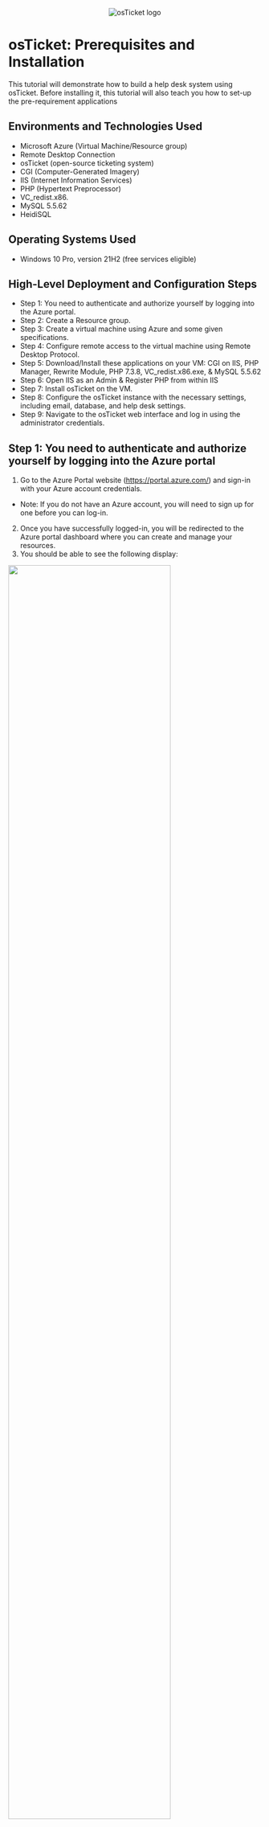 <p align="center">
<img src="https://i.imgur.com/Clzj7Xs.png" alt="osTicket logo"/>
</p>

<h1>osTicket: Prerequisites and Installation</h1>
This tutorial will demonstrate how to build a help desk system using osTicket. Before installing it, this tutorial will also teach you how to set-up the pre-requirement applications<br/>

<h2>Environments and Technologies Used</h2>

- Microsoft Azure (Virtual Machine/Resource group)
- Remote Desktop Connection 
- osTicket (open-source ticketing system)
- CGI (Computer-Generated Imagery) 
- IIS (Internet Information Services)
- PHP (Hypertext Preprocessor)
- VC_redist.x86.
- MySQL 5.5.62
- HeidiSQL
<h2>Operating Systems Used </h2>

- Windows 10 Pro, version 21H2 (free services eligible)</b> 

<h2>High-Level Deployment and Configuration Steps</h2>

- Step 1: You need to authenticate and authorize yourself by logging into the Azure portal.
- Step 2: Create a Resource group.
- Step 3: Create a virtual machine using Azure and some given specifications.
- Step 4: Configure remote access to the virtual machine using Remote Desktop Protocol.
- Step 5: Download/Install these applications on your VM: CGI on IIS, PHP Manager, Rewrite Module, PHP 7.3.8, VC_redist.x86.exe, & MySQL 5.5.62
- Step 6: Open IIS as an Admin & Register PHP from within IIS
- Step 7: Install osTicket on the VM.
- Step 8: Configure the osTicket instance with the necessary settings, including email, database, and help desk settings.
- Step 9: Navigate to the osTicket web interface and log in using the administrator credentials.

<h2>Step 1: You need to authenticate and authorize yourself by logging into the Azure portal</h2>
 
1. Go to the Azure Portal website (https://portal.azure.com/) and sign-in with your Azure account credentials. 
- Note: If you do not have an Azure account, you will need to sign up for one before you can log-in.
2. Once you have successfully logged-in, you will be redirected to the Azure portal dashboard where you can create and manage your resources. 
3. You should be able to see the following display:
<p>
<img src="https://i.imgur.com/zr0sGpt.png" height="80%" width="80%"/>
</p>
<p>  

<h2>Step 2: Create a Resource group</h2>

1. Locate the search bar and type "Research groups".
2. To create a new item, click on the "+ Create" button located in the top left-corner next to the "Manage View" option.
   <ol type="a">
      <li>Choose your subscription (For Ex: Azure Subscription 1).</li>
      <li>Create a name of your resource group (Use: RG-osTicket).</li>
      <li>Choose a region to deploy the virtual machine to (For Ex: West US 3).</li>   
    </ol>

3. After, typing the given specifications click on the box "Review + create".
4. You should be able to see the following display:
<p>
<img src="https://i.imgur.com/ILYejQz.png" height="80%" width="80%"/>
</p>
<p>   

5. Then click "Create" located at the bottom left-corner.
 
- Note: By creating a Resource group, it would be like creating a container that will hold all of your related resources in one centralized location.

<h2>Step 3: Create a virtual machine using Azure and some given specifications</h2>

1. Again, click on the search bar and type "Virtual Machines".
2. Click on the "+ Create" button located on the top left-corner by "Switch to classic".
3. Choose the option "Azure virtual machine", enter the following information:
    <ol type="a">
      <li>Choose your subscription (For Ex: Azure Subscription 1).</li>
      <li>Create a name for resource group (Use: RG-osTicket).</li>
      <li>Enter a unique name for the virtual machine (Use: vm-osticket).</li>
      <li>For "Image" use: Windows 10 Pro, version 21H2 (free services eligible). </li>
      <li>For "Size" use: Standard_D4s_v3 - 4 vcpus, 16 GiB memory. </li>
      <li>For "Username" use: labuser.</li>
      <li>For "Password" make sure to make up one.</li>
      <li>For "Public inbound ports" click on "Allow selected ports".</li>
      <li>For "Select inbound ports" use: RDP 3389.</li>
    </ol>

- Note: After you checkmarked "I confirm I have an eligible Windows 10/11 license with multi-tenant hosting rights. Please confirm." located at bottom-left corner. Also, after you clicked on the "Review + create" button and review the settings. You should be able to see the following display:
<p>
<img src="https://i.imgur.com/mFRfIOw.png" height="80%" width="80%"/>
</p>
<p>  
    
- Note: Remember to keep your username and password you created in your notepad, as you will need them later. Also, verify that your information is correct!

4. Click on the "Create" button to create the virtual machine. 

- Note: It should take up 1-2 minutes to process the VM

5. Once the virtual machine Windows 10 Pro (21H2) is created, you can access it through the Azure portal or by using remote desktop tools.

<h2>Step 4: Configure remote access to the virtual machine using Remote Desktop Protocol</h2>

1. On the search bar, type "Virtual Machines".
- Note: After you created your VM, you should be able to see the following display:

<p>
<img src="https://i.imgur.com/yiGKwd4.png" height="80%" width="80%"/>
</p>
<p>  

2. Click the blue link "vm-osticket" located under "Name".
3. On the "Overview" tab, find/copy the Public IP address located under "Size"; Essentials.
<p>
<img src="https://i.imgur.com/6WKUKJ0.png" height="80%" width="80%"/>
</p>
<p>  

4. To access Remote Desktop Connection on Windows, navigate to the bottom-left corner and click on the "Start" button (Windows logo), then search for "Remote Desktop Connection" and open it. For Mac users download the app "remote- Microsoft Remote Desktop" from the App Store.
 
5. Paste the Public IP address(from your VM) in the computer name field and click "Connect". For Mac users paste the IP Address on "PC-name" and click "add".
 
 <p>
<img src="https://i.imgur.com/So0Dn0n.png" height="80%" width="80%"/>
</p>
<p>  
 
6. Afterwards, make sure to log-in your credentials from Step 3 (Use Username: labuser/Password: Your unique password).

- Note: For Windows users click "Yes" to connect to your VM. Observe the following display: 
<p>
<img src="https://i.imgur.com/xHG3t9h.png" height="80%" width="80%"/>
</p>
<p>  
 
7. Please wait until your virtual machine logs you in.
8. Then choose the following options for "Choose privacy settings for your device": 
    <ol type="a">
      <li>Location: No </li>
      <li>Diagnostic Data: No</li>
      <li>Tailored experiences: No</li>
      <li>Find my device: No</li>
     <li>Inking and Typing: No</li>
     <li>Advertising ID: No</li>
    </ol>
9. Click "Accept"

<h2>Step 5: Download/Install the following applications on your VM: CGI on IIS, PHP Manager, Rewrite Module, PHP 7.3.8, VC_redist.x86.exe, & MySQL 5.5.62</h2>

1. Install/Enable CGI on IIS. Do the following: 
    <ol type="a">
      <li>Right-click the "Start" Button (Windows logo) and click "Run"</li>
      <li>Type "control" for the "Run" panel and click "OK"</li>
      <li>On the Control Panel, do not click "Uninstall a program". Click "Programs".  </li>
      <li>Under "Programs and features", click "Turn Windows features on or off"</li>
      <li>By checking the box next to it, turn on "Internet Information Services.</li>
      <li>Expand IIS with "+" icon and double-click on "World Wide Web Services".</li>
      <li>Under WWWS, expand "Application Development Features" by double-clicking it.</li>
      <li>Check on the box next "CGI".</li>
      <li>Click "Okay".</li>
      <li>After the installation is complete make sure to close it.</li>
      <li> To verify your webserver is up & running, open Microsoft Edge and type on the URL "127.0.0.1".</li>
    </ol>  
- Note: By Installing/Enabling CGI on IIS, it lets you provide the necessary infrastructure for OSTicket to function correctly. Without CGI, the application would not work properly.

- Image Display of Step 5: 1.D
<p>
<img src="https://i.imgur.com/nhrzyaE.png" height="80%" width="80%"/>
</p>
<p> 

- Image Display of Step 5: 1.E-H
<p>
<img src="https://i.imgur.com/toQ7vio.png" height="80%" width="80%"/>
</p>
<p> 
 
2. Download/Install PHP Manager for IIS  
    <ol type="a">
      <li>On your VM, open Microsoft Edge and paste the following link: https://drive.google.com/file/d/1RHsNd4eWIOwaNpj3JW4vzzmzNUH86wY_/view </li>
      <li>After downloading PHP Manager, go to Downloads; File Explorer.</li>
      <li>Double-click "PHPManagerForIIS_V1.5.0 from the "Download" section.</li>
      <li>To agree to the License Agreement, navigate through the settings and click on the "agree" button.</li>
    </ol>
- Note: Note: You need to download and install PHP Manager for IIS when using osticket system because it is required for osticket to run properly.

- Image Display of Step 5: 2.A 
<p>
<img src="https://i.imgur.com/CkmZM9S.png" height="80%" width="80%"/>
</p>
<p> 

- Image Display of Step 5: 2.A
<p>
<img src="https://i.imgur.com/KhtmG5X.png" height="80%" width="80%"/>
</p>
<p> 

3. Download/Install Rewrite Module 
    <ol type="a">
      <li>On your VM, open Microsoft Edge and paste the following link: https://drive.google.com/file/d/1tIK9GZBKj1JyUP87eewxgdNqn9pZmVmY/view </li>
      <li>Repeat previous instructions from Step 5: 2B, 2C, & 2D for "rewrite_amd64_en-US". </li>
    </ol>
- Note: The purpose of Rewrite Module for osticket is to improve the user experience and search engine optimization of your osticket installation. 

4. Create the directory C:\PHP
     <ol type="a">
      <li> On File Explorer, click "This PC".</li>
      <li> Under Devices & drives, proceed by double-clicking "Windows (C:)".</li>
      <li> Right-click, and click on "New" to create a folder.</li>
      <li> Name the folder to "PHP".</li>
    </ol>
  
- Note: The purpose of "PHP" folder within C:\PHP is to unzip the contents of the following program: PHP 7.3.8.

- Image Display of Step 5: 4.A-D
<p>
<img src="https://i.imgur.com/e0JaClP.png" height="80%" width="80%"/>
</p>
<p> 


 
 

5. Download PHP 7.3.8 and unzip the contents into C:\PHP
     <ol type="a">
      <li> On your VM, open Microsoft Edge and paste the following link: https://drive.google.com/file/d/1snNMtLdCOpMtkCyD4mvl9yOOmvVIp9fP/view </li>
      <li> Go to Downloads; File Explorer. </li>
      <li> Right-click on "php-7.3.8" and click on "Extract All".</li>
      <li> On the panel, "Extract Compressed (Zipped) Folders" click on "Browse".</li>
      <li> Re-do instructions from 4A & 4B.</li>
      <li> Double-click on "PHP" folder.</li>
      <li> At the right bottom corner of "Selection a destination", click on "Select Folder".</li>
      <li> Click on "Extract".</li>
    </ol>
    
- Note: You need to download PHP 7.3.8 and unzip the contents into C:\PHP for osticket because it is a requirement for running PHP scripts on your web server.

- Image Display of Step 5: 5.A
<p>
<img src="https://i.imgur.com/4xjzlyg.png" height="80%" width="80%"/>
</p>
<p> 
 
- Image Display of Step 5: 5.D
<p>
<img src="https://i.imgur.com/fwQJaHW.png" height="80%" width="80%"/>
</p>
<p> 

- Image Display of Step 5: 5.F-G
<p>
<img src="https://i.imgur.com/G9vj0ay.png" height="80%" width="80%"/>
</p>
<p> 

- Image Display of Step 5: 5.H
<p>
<img src="https://i.imgur.com/fLkULxx.png" height="80%" width="80%"/>
</p>
<p> 
 
6. Download/Install VC_redist.x86.exe.
     <ol type="a">
      <li> On your VM, open Microsoft Edge and paste the following link: https://drive.google.com/file/d/1s1OsGF3-ioO0_9LYizPRiVuIkb3lFJgH/view </li>
      <li> Repeat previous directions from 2B, 2C, & 2D for "VC_redist.x86.exe". </li>
    </ol>

- Note: Downloading & installing VC_redist.x86.exe is necessary to ensure that osTicket can run on your computer without any issues.

7. Download/Install MySQL 5.5.62 (mysql-5.5.62-win32.msi)
     <ol type="a">
      <li> On your VM, open Microsoft Edge and paste the following link: https://drive.google.com/file/d/1_OWh9p7VQLcrB0q_V7qT8yHl0xo5gv7z/view </li>
      <li> Repeat previous directions from 2B & 2C for "MySQL 5.5.62 </li>
      <li> After agreeing to "End User License Agreement". You will see the following display: </li>      
      <li> Click "Typical".</li>
      <li> Afterwards, install the application</li>
      <li> Click "Finish" </li>
      <li> Click "Next" on "Welcome to the MySQL Server Instance Configuration Wizard 1.0.17.0"</li>
      <li> Choose "Standard Configuration" and click "Next"</li>
      <li> Both on "New root password" & "Confirm" use:Password1(Optional)</li>
      <li> Click "Next" and click "Execute"</li>
      <li> After the download is complete click on "finish" </li>
    </ol>

- Note: The reason why you need to download and install this specific version of MySQL is because osticket was designed to work with it. Installing a different version of MySQL or a different database management system altogether may cause compatibility issues and may prevent osticket from functioning properly.

- Image Display of Step 5: 7.D
<p>
<img src="https://i.imgur.com/KxlTZ32.png" height="80%" width="80%"/>
</p>
<p> 
 
- Image Display of Step 5: 7.H
<p>
<img src="https://i.imgur.com/6NlwNgo.png" height="80%" width="80%"/>
</p>
<p> 

- Image Display of Step 5: 7.I-J
<p>
<img src="https://i.imgur.com/feFhhht.png" height="80%" width="80%"/>
</p>
<p> 






<h2>Step 6: Open IIS as an Admin & Register PHP from within IIS</h2>

1. At the bottom left corner, click on "Windows" Button.
2. Type "ISS", right-click it and choose the option: "Run as administrator".
5. Double-click "PHP Manager".
6. To enable PHP Manager, under PHP Setup, click on "Register new PHP version".
8. Double-click on "PHP" folder and click on "php-cgi".
10. Go back to vm-osticket Home, by clicking the server "vm-osticket (vm-osticket\labuser)" located at the top-left corner.
11. Then restart the server, under Manage Server, by clicking on "Restart". 
 
- Note: opening IIS as an administrator and registering PHP with IIS are necessary steps to configure IIS to work with osticket. This allows IIS to understand and process PHP files, which are required to run osticket on a Windows server

- Image Display of Step 6: 
<p>
<img src="" height="80%" width="80%"/>
</p>
<p> 




 
 


<h2>Step 7: Install osTicket on the VM</h2>

1. Download osTicket-v1.15.8.zip from the following link: https://drive.google.com/drive/u/1/folders/1APMfNyfNzcxZC6EzdaNfdZsUwxWYChf6
2. Extract and copy "upload" folder to c:\inetpub\wwwroot
     <ol type="a">
      <li> Open windows file explorer and have it open on "This PC" and double click on "Windows (C:)"</li>
      <li> Double click on "inetpub" folder and then proceed by double clicking on "wwwroot" </li>      
      <li> Separately, open another Windows file explorer and go to Downloads</li>
      <li> Then double click on "osTicket-v1.15.8" zip file</li>
      <li> Now have both Windows File Explorers available to drag "upload" folder to wwwwroot </li>
      <li> See the following display </li>
      <li>On the wwwroot file folder, change rename "upload" to "osTicket"</li>
    </ol>
    
3. Reload ISS (Open IIS, Stop and Start the server) 
     <ol type="a">
      <li> Go back to the Internet Information Services(IIS) Manager App and Repeat instructions 10 & 11 from Step 6 </li>
      <li> On the upper left corner, under "Connections", click on "Sites" and then "os-Ticket" file </li>
      <li> Then on the upper-right corner, under "Manage Folder", click on "Browse *:80"</li>
      <li> You should have the following display open</li>
    </ol> 
- Note: If you don't have this browser open, then you will have to redo all of the steps from 1-7 or figure out what you did wrong/fix the issue)

4. Enable extensions for Osticket Installer on ISS. 
     <ol type="a">
      <li> Return to Internet Information Services(IIS) Manager App and at the upper-left corner, under "Connections", click on "vm-osticket" </li>
      <li> Then proceed by clicking "Sites" and afterwards "Osticket" </li>
      <li> Click on "PHP Manager" which is located between "Output Caching" and "Request Filtering"</li>
      <li> Under PHP Extensions, click on "Enable or disable an extension" </li>
      <li> It should look like this </li>
      <li> Look for php_imap.dll, php_intl.dll, & php_opcache.dll</li>
      <li> One by one you should be able to enable them by clicking "Enable" located at the upper right corner, under "actions"</li>
      <li> Go back to Osticket Installer site and refresh the it, and observe the changes.</li>
      <li> You should see the difference here: show two picture after and before</li>
    </ol> 
5. Rename: ost-config.php
     <ol type="a">
      <li> Go to File Explorer; then to "This Pc", "Windows (C:)", "inetpub", "wwwroot", "osTicket", and "Include"</li>
      <li> Scroll down to find "Ost-sampleconfig.php" and by right-clicking it rename it to "ost-config-php"</li>
      <li></li>
      <li></li>
      <li>  </li>
      <li></li>
      <li> </li>
      <li> </li>
      <li></li>
    </ol> 
6. Assign Permissions:: ost-config.php
     <ol type="a">
      <li> Again right click "ost-config.php" and click on "Properties" and then go to "Security"</li>
      <li> Below "Permissions for SYSTEM" click on "Advanced" </li>
      <li> Click on "Disable inheritance" from the following display:</li>
      <li> Click "Remove all inherited permissions fomr this object"</li>
      <li> Click "add" </li>
      <li> Select "Select a principle" </li>
      <li> On the "Enter the object name to object" type "everyone" </li>
      <li> Click "Check Names", then "Okay" </li>
      <li> check on the box "Full control", then "Okay"</li>
      <li> Click okay for "Advanced Security Settings" and click "Apply"</li>
    </ol> 
7. Download/Install HeidiSQL
     <ol type="a">
      <li> Nagivate to this link to download it: https://docs.google.com/document/d/1WovrX2DaS9xkfaSr4LXyB4YnnWpXIgPCMMbbfgHmGVw/edit</li>
      <li> Go to "Downloads" on File Explorer. Also, Double click HeidiSQL to set it up </li>
      <li> After agreeing the License Agreement, keep clicking next until you see the install option</li>
      <li> Click "install". After that is finished click on "Finish" </li>
      <li> You should see the following display: </li>
      <li> At bottom left corner click on "New". Do not click on the down arrow button.</li>
      <li> For the "User" name remember it is "root" and for password it is "Password1" </li>
      <li> At the bottom click on "Open"  </li>
      <li> Right-click on "Unnamed", click on "Create new" and click on "Database" </li>
      <li> On the panel "Create database". Type "osTicket" on "Name". Click "Okay" </li>
    </ol> 
8. Continue Setting up osTicket Installer in the browser
     <ol type="a">
      <li> Go back to OSTicket Installer and click "Continue" at the bottom of the installation page</li>
      <li> Under System Settings, on "Helpdesk Name", & "Default Email",  type your desired name/email </li>
      <li> Under Admin User, type your desired "First Name", "Last Name", & "Email Address" </li>
      <li> For this Username use: user_admin & Password use: Password1 </li>
      <li> Under Database Settings, on "MySQL Database", "MySQL Username", & "MySQL Password" put the following info as:"OsTicket"(Name created from HeidiSQL), "root", (from), & "Password1"(from) </li>
- Note: Make sure you save this information on your notepad just in case if we need this info later on.
      <li> At the bottom click "Install Now"</li>  
      <li> If successful you should see the following display: </li>    
    </ol> 

9. Before you use Osticket, we need to Clean Up first  
     <ol type="a">
      <li> go back to osTicket Folder on File Explorer </li>
      <li> From "This PC" go to "inetpub, "wwwroot", and "osticket </li>
    <li> You should see the following display:  </li>
      <li> Right- click on "setup" and "Delete" it </li>
      <li> Inside of C:\inetpub\wwwroot\osTicket\include\ost-config.php reset the permissions back to ost-config.php</li>
      <li> Find "ost-config.php" and right click on it to "Properties"</li>
        <li> Go to Security</li>
        <li>under Permissions for Eveyone, click on "Advanced" </li>
        <li> click the following: " Allow Eveyone". Afterwards "Edit" </li>
        <li> See the following image: </li>
        <li> Uncheck the following: "Full control", "Modify", & "Write"</li>
        <li> click "Okay". Then click "Apply". Afterwards click "Okay". </li>
    </ol> 
10. Congrats, hopefully the Osticket app is installed with no errors!
     <ol type="a">
      <li> Browse to your help desk login page:  http://localhost/osTicket/scp/login.php  
</li>
      <li> Type in your Email or Username & Password.(From Intruction D Step 8)</li>
      <li> Wallah! You should see the following:  </li>
      <li> Congrats of having it working!</li>
    </ol> 
